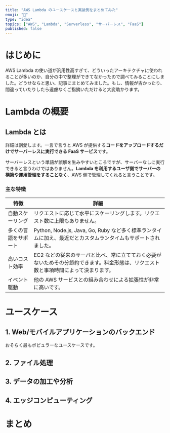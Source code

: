 ```yaml
---
title: "AWS Lambda のユースケースと実装例をまとめてみた"
emoji: "🤖"
type: "idea"
topics: ["AWS", "Lambda", "Serverless", "サーバーレス", "FaaS"]
published: false
---
```

# はじめに

AWS Lambda の使い道が汎用性高すぎて、どういったアーキテクチャに使われることが多いのか、自分の中で整理ができてなかったので調べてみることにしました。どうせならと思い、記事にまとめてみました。もし、情報が古かったり、間違っていたりしたら遠慮なくご指摘いただけると大変助かります。

# Lambda の概要

## Lambda とは

詳細は割愛します。一言で言うと AWS が提供する**コードをアップロードするだけでサーバーレスに実行できる FaaS サービス**です。

サーバーレスという単語が誤解を生みやすいところですが、サーバーなしに実行できると言うわけではありません。**Lambda を利用するユーザ側でサーバーの構築や運用管理をすることなく**、AWS 側で管理してくれると言うことです。

### 主な特徴

| 特徴 | 詳細 |
| --- | --- |
| 自動スケーリング | リクエストに応じて水平にスケーリングします。リクエスト数に上限もありません。 |
| 多くの言語をサポート | Python, Node.js, Java, Go, Ruby など多く標準ランタイムに加え、最近だとカスタムランタイムもサポートされました。 |
| 高いコスト効率 | EC2 などの従来のサーバと比べ、常に立てておく必要がないためその分節約できます。料金形態は、リクエスト数と事項時間によって決まります。 |
| イベント駆動 | 他の AWS サービスとの組み合わせによる拡張性が非常に高いです。 |

# ユースケース

## 1. Web/モバイルアプリケーションのバックエンド

おそらく最もポピュラーなユースケースです。

## 2. ファイル処理

## 3. データの加工や分析

## 4. エッジコンピューティング

# まとめ
